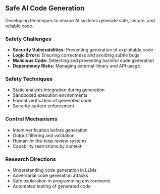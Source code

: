 ## Safe AI Code Generation

Developing techniques to ensure AI systems generate safe, secure, and reliable code.

### Safety Challenges

-   **Security Vulnerabilities:** Preventing generation of exploitable code
-   **Logic Errors:** Ensuring correctness and avoiding subtle bugs
-   **Malicious Code:** Detecting and preventing harmful code generation
-   **Dependency Risks:** Managing external library and API usage

### Safety Techniques

-   Static analysis integration during generation
-   Sandboxed execution environments
-   Formal verification of generated code
-   Security pattern enforcement

### Control Mechanisms

-   Intent verification before generation
-   Output filtering and validation
-   Human-in-the-loop review systems
-   Capability restrictions by context

### Research Directions

-   Understanding code generation in LLMs
-   Adversarial code generation attacks
-   Safe exploration in programming environments
-   Automated testing of generated code